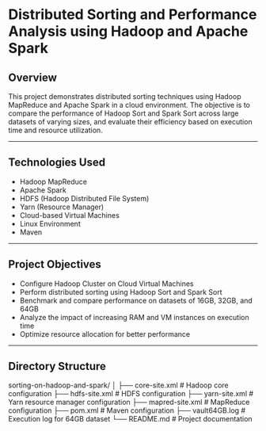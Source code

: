 # Distributed Sorting and Performance Analysis using Hadoop and Apache Spark

## Overview
This project demonstrates distributed sorting techniques using Hadoop MapReduce and Apache Spark in a cloud environment. The objective is to compare the performance of Hadoop Sort and Spark Sort across large datasets of varying sizes, and evaluate their efficiency based on execution time and resource utilization.

---

## Technologies Used
- Hadoop MapReduce
- Apache Spark
- HDFS (Hadoop Distributed File System)
- Yarn (Resource Manager)
- Cloud-based Virtual Machines
- Linux Environment
- Maven

---

## Project Objectives
- Configure Hadoop Cluster on Cloud Virtual Machines
- Perform distributed sorting using Hadoop Sort and Spark Sort
- Benchmark and compare performance on datasets of 16GB, 32GB, and 64GB
- Analyze the impact of increasing RAM and VM instances on execution time
- Optimize resource allocation for better performance

---

## Directory Structure
sorting-on-hadoop-and-spark/
│
├── core-site.xml          # Hadoop core configuration
├── hdfs-site.xml          # HDFS configuration
├── yarn-site.xml          # Yarn resource manager configuration
├── mapred-site.xml        # MapReduce configuration
├── pom.xml                # Maven configuration
├── vault64GB.log          # Execution log for 64GB dataset
└── README.md              # Project documentation

